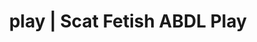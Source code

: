 ---
categories:
- NSFW Art
- Shibari
- Alt Romance
- Nerdy Seduction
- Immersive Erotica
image: /assets/images/1747713801357.webp
layout: post
schema:
  description: Premium adult content featuring Scat Fetish, ABDL Play. High-quality
    images with provocative themes.
  keywords:
  - Gender-Fluid
  - ABDL Play
  - Scat Fetish
  - Sensual Cosplay
  - AI Erotica
  - Nerdy Seduction
  - Latex Fetish
  name: 1747713801357 | Scat Fetish ABDL Play
  type: VisualArtwork
seo:
  description: Featured content with premium Scat Fetish, ABDL Play. HD images available.
  keywords: Scat Fetish, ABDL Play
  og_image: /assets/images/1747713801357.webp
  schema_type: VisualArtwork
tags:
- '#play'
- Scat Fetish
- ABDL Play
title: play | Scat Fetish ABDL Play
---